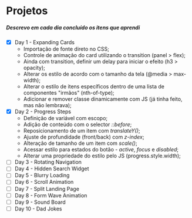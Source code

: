 # Projetos

##### Descrevo em cada dia concluído os itens que aprendi

- [x] Day 1 - Expanding Cards
  - Importação de fonte direto no CSS;
  - Controle de animação do card utilizando o transition (panel > flex);
  - Ainda com transition, definir um delay para iniciar o efeito (h3 > opacity);
  - Alterar os estilo de acordo com o tamanho da tela (@media > max-width);
  - Alterar o estilo de itens específicos dentro de uma lista de componentes "irmãos" (nth-of-type);
  - Adicionar e remover classe dinamicamente com JS (já tinha feito, mas não lembrava);
- [x] Day 2 - Progress Steps
  - Definição de variável com escopo;
  - Adição de conteúdo com o selector _::before_;
  - Reposicionamento de um item com _translateY()_;
  - Ajuste de profundidade (front/back) com _z-index_;
  - Alteração de tamanho de um item com _scale()_;
  - Acessar estilo para estados do botão - _active_, _focus_ e _disabled_;
  - Alterar uma propriedade do estilo pelo JS (progress.style.width);
- [ ] Day 3 - Rotating Navigation
- [ ] Day 4 - Hidden Search Widget
- [ ] Day 5 - Blurry Loading
- [ ] Day 6 - Scroll Animation
- [ ] Day 7 - Split Landing Page
- [ ] Day 8 - Form Wave Animation
- [ ] Day 9 - Sound Board
- [ ] Day 10 - Dad Jokes
